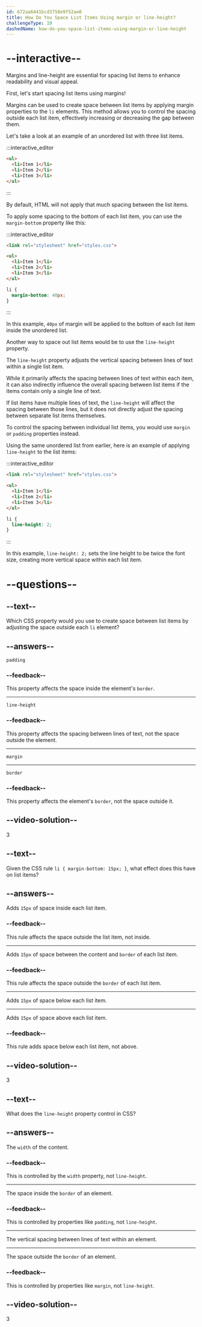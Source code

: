 ```yaml
---
id: 672aa6441bcd3758e9f52ae0
title: How Do You Space List Items Using margin or line-height?
challengeType: 19
dashedName: how-do-you-space-list-items-using-margin-or-line-height
---
```


# --interactive--

Margins and line-height are essential for spacing list items to enhance readability and visual appeal.

First, let's start spacing list items using margins!

Margins can be used to create space between list items by applying margin properties to the `li` elements. This method allows you to control the spacing outside each list item, effectively increasing or decreasing the gap between them.

Let's take a look at an example of an unordered list with three list items.

:::interactive_editor

```html
<ul>
  <li>Item 1</li>
  <li>Item 2</li>
  <li>Item 3</li>
</ul>
```

:::

By default, HTML will not apply that much spacing between the list items.

To apply some spacing to the bottom of each list item, you can use the `margin-bottom` property like this:

:::interactive_editor

```html
<link rel="stylesheet" href="styles.css">

<ul>
  <li>Item 1</li>
  <li>Item 2</li>
  <li>Item 3</li>
</ul>
```

```css
li {
  margin-bottom: 40px;
}
```

:::

In this example, `40px` of margin will be applied to the bottom of each list item inside the unordered list.

Another way to space out list items would be to use the `line-height` property.

The `line-height` property adjusts the vertical spacing between lines of text within a single list item.

While it primarily affects the spacing between lines of text within each item, it can also indirectly influence the overall spacing between list items if the items contain only a single line of text.

If list items have multiple lines of text, the `line-height` will affect the spacing between those lines, but it does not directly adjust the spacing between separate list items themselves.

To control the spacing between individual list items, you would use `margin` or `padding` properties instead.

Using the same unordered list from earlier, here is an example of applying `line-height` to the list items:

:::interactive_editor

```html
<link rel="stylesheet" href="styles.css">

<ul>
  <li>Item 1</li>
  <li>Item 2</li>
  <li>Item 3</li>
</ul>
```

```css
li {
  line-height: 2; 
}
```

:::

In this example, `line-height: 2;` sets the line height to be twice the font size, creating more vertical space within each list item.

# --questions--

## --text--

Which CSS property would you use to create space between list items by adjusting the space outside each `li` element?

## --answers--

`padding`

### --feedback--

This property affects the space inside the element's `border`.

---

`line-height`

### --feedback--

This property affects the spacing between lines of text, not the space outside the element.

---

`margin`

---

`border`

### --feedback--

This property affects the element's `border`, not the space outside it.

## --video-solution--

3

## --text--

Given the CSS rule `li { margin-bottom: 15px; }`, what effect does this have on list items?

## --answers--

Adds `15px` of space inside each list item.

### --feedback--

This rule affects the space outside the list item, not inside.

---

Adds `15px` of space between the content and `border` of each list item.

### --feedback--

This rule affects the space outside the `border` of each list item.

---

Adds `15px` of space below each list item.

---

Adds `15px` of space above each list item.

### --feedback--

This rule adds space below each list item, not above.

## --video-solution--

3

## --text--

What does the `line-height` property control in CSS?

## --answers--

The `width` of the content.

### --feedback--

This is controlled by the `width` property, not `line-height`.

---

The space inside the `border` of an element.

### --feedback--

This is controlled by properties like `padding`, not `line-height`.

---

The vertical spacing between lines of text within an element.

---

The space outside the `border` of an element.

### --feedback--

This is controlled by properties like `margin`, not `line-height`.

## --video-solution--

3
